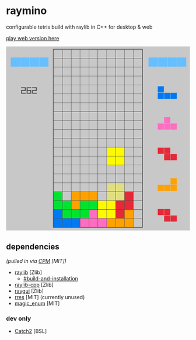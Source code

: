# raymino

configurable tetris build with raylib in C++ for desktop & web

[play web version here](https://sgs.moe/raymino)

![Animated Picture](raymino.png)

## dependencies

_(pulled in via [CPM](https://github.com/cpm-cmake) [MIT])_

- [raylib](https://github.com/raysan5/raylib) [Zlib]
    - [#build-and-installation](https://github.com/raysan5/raylib?tab=readme-ov-file#build-and-installation)
- [raylib-cpp](https://github.com/RobLoach/raylib-cpp) [Zlib]
- [raygui](https://github.com/raysan5/raygui) [Zlib]
- [rres](https://github.com/raysan5/rres) [MIT] (currently unused)
- [magic_enum](https://github.com/Neargye/magic_enum) [MIT]

### dev only

- [Catch2](https://github.com/catchorg/Catch2) [BSL]
